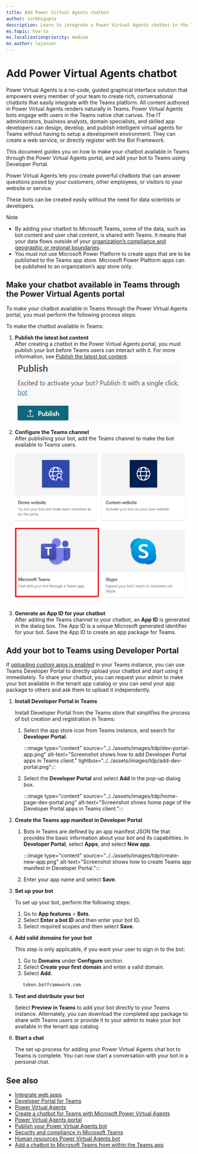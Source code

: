 ```yaml
---
title: Add Power Virtual Agents chatbot
author: surbhigupta
description: Learn to integrate a Power Virtual Agents chatbot in the Teams platform to create conversational chatbots and to integrate it with Teams
ms.topic: how-to
ms.localizationpriority: medium
ms.author: lajanuar
---
```


# Add Power Virtual Agents chatbot

Power Virtual Agents is a no-code, guided graphical interface solution that empowers every member of your team to create rich, conversational chatbots that easily integrate with the Teams platform. All content authored in Power Virtual Agents renders naturally in Teams. Power Virtual Agents bots engage with users in the Teams native chat canvas. The IT administrators, business analysts, domain specialists, and skilled app developers can design, develop, and publish intelligent virtual agents for Teams without having to setup a development environment. They can create a web service, or directly register with the Bot Framework.

This document guides you on how to make your chatbot available in Teams through the Power Virtual Agents portal, and add your bot to Teams using Developer Portal.

Power Virtual Agents lets you create powerful chatbots that can answer questions posed by your customers, other employees, or visitors to your website or service.

These bots can be created easily without the need for data scientists or developers.

> [!NOTE]
>
> * By adding your chatbot to Microsoft Teams, some of the data, such as bot content and user chat content, is shared with Teams. It means that your data flows outside of your [organization’s compliance and geographic or regional boundaries](/power-virtual-agents/data-location). <br/>
> * You must not use Microsoft Power Platform to create apps that are to be published to the Teams app store. Microsoft Power Platform apps can be published to an organization’s app store only.

## Make your chatbot available in Teams through the Power Virtual Agents portal

To make your chatbot available in Teams through the Power Virtual Agents portal, you must perform the following process steps:

To make the chatbot available in Teams:

1. **Publish the latest bot content**  
After creating a chatbot in the Power Virtual Agents portal, you must publish your bot before Teams users can interact with it. For more information, see [Publish the latest bot content](/power-virtual-agents/publication-fundamentals-publish-channels#publish-the-latest-bot-content).

   ![publish in power virtual agents portal](../../assets/images/pva-publish.png)

1. **Configure the Teams channel**  
After publishing your bot, add the Teams channel to make the bot available to Teams users.

   ![channels in power virtual agents portal](../../assets/images/pva-channels.png)

1. **Generate an App ID for your chatbot**  
After adding the Teams channel to your chatbot, an **App ID** is generated in the dialog box. The App ID is a unique Microsoft generated identifier for your bot. Save the App ID to create an app package for Teams.

## Add your bot to Teams using Developer Portal

If [uploading custom apps is enabled](/microsoftteams/admin-settings) in your Teams instance, you can use Teams Developer Portal to directly upload your chatbot and start using it immediately. To share your chatbot, you can request your admin to make your bot available in the tenant app catalog or you can send your app package to others and ask them to upload it independently.

1. **Install Developer Portal in Teams**

   Install Developer Portal from the Teams store that simplifies the process of bot creation and registration in Teams:

   1. Select the app store icon from Teams instance, and search for **Developer Portal**.

      :::image type="content" source="../../assets/images/tdp/dev-portal-app.png" alt-text="Screenshot shows how to add Developer Portal apps in Teams client." lightbox="../../assets/images/tdp/add-dev-portal.png":::

   1. Select the **Developer Portal** and select **Add** in the pop-up dialog box.

      :::image type="content" source="../../assets/images/tdp/home-page-dev-portal.png" alt-text="Screenshot shows home page of the Developer Portal apps in Teams client.":::

1. **Create the Teams app manifest in Developer Portal**

   1. Bots in Teams are defined by an app manifest JSON file that provides the basic information about your bot and its capabilities. In **Developer Portal**, select **Apps**, and select **New app**.

      :::image type="content" source="../../assets/images/tdp/create-new-app.png" alt-text="Screenshot shows how to create Teams app manifest in Developer Portal.":::

   1. Enter your app name and select **Save**.

1. **Set up your bot**

   To set up your bot, perform the following steps:
     1. Go to **App features** > **Bots**.
     1. Select **Enter a bot ID** and then enter your bot ID.
     1. Select required scopes and then select **Save**.

1. **Add valid domains for your bot**  

   This step is only applicable, if you want your user to sign in to the bot:
     1. Go to **Domains** under **Configure** section.
     1. Select **Create your first domain** and enter a valid domain.
     1. Select **Add**.

    ```bash
       token.botframework.com
    ```

1. **Test and distribute your bot**  

   Select **Preview in Teams** to add your bot directly to your Teams instance. Alternately, you can download the completed app package to share with Teams users or provide it to your admin to make your bot available in the tenant app catalog.

1. **Start a chat**

   The set up process for adding your Power Virtual Agents chat bot to Teams is complete. You can now start a conversation with your bot in a personal chat.

## See also

* [Integrate web apps](../../samples/integrate-web-apps-overview.md)
* [Developer Portal for Teams](../../concepts/build-and-test/teams-developer-portal.md)
* [Power Virtual Agents](/power-virtual-agents/fundamentals-what-is-power-virtual-agents)  
* [Create a chatbot for Teams with Microsoft Power Virtual Agents](../bot-features.md#bots-with-power-virtual-agents)
* [Power Virtual Agents portal](https://powervirtualagents.microsoft.com)
* [Publish your Power Virtual Agents bot](/power-virtual-agents/publication-fundamentals-publish-channels)
* [Security and compliance in Microsoft Teams](/MicrosoftTeams/security-compliance-overview)
* [Human resources Power Virtual Agents bot](/power-virtual-agents/teams/fundamentals-get-started-teams)
* [Add a chatbot to Microsoft Teams from within the Teams app](/power-virtual-agents/teams/publication-add-bot-to-microsoft-teams-teams)
